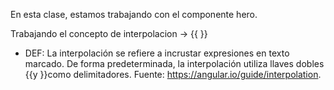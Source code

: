 En esta clase, estamos trabajando con el componente hero. 

Trabajando el concepto de interpolacion -> {{ }}

- DEF: La interpolación se refiere a incrustar expresiones en texto marcado. De forma predeterminada, la interpolación utiliza llaves dobles {{y }}como delimitadores. Fuente: https://angular.io/guide/interpolation.
